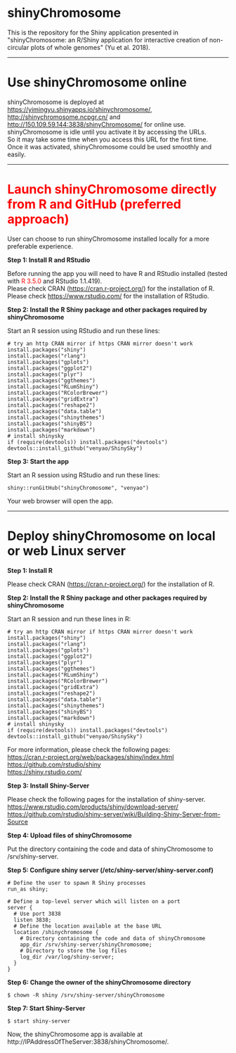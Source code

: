 shinyChromosome
========

This is the repository for the Shiny application presented in "shinyChromosome: an R/Shiny application for interactive creation of non-circular plots of whole genomes" (Yu et al. 2018).

*****


#	Use shinyChromosome online

shinyChromosome is deployed at https://yimingyu.shinyapps.io/shinychromosome/, http://shinychromosome.ncpgr.cn/ and http://150.109.59.144:3838/shinyChromosome/ for online use.  
shinyChromosome is idle until you activate it by accessing the URLs.  
So it may take some time when you access this URL for the first time.   
Once it was activated, shinyChromosome could be used smoothly and easily.

*****

#	<font color="red">Launch shinyChromosome directly from R and GitHub (preferred approach)</font>

User can choose to run shinyChromosome installed locally for a more preferable experience.

**Step 1: Install R and RStudio**

Before running the app you will need to have R and RStudio installed (tested with <font color="red">R 3.5.0</font> and RStudio 1.1.419).  
Please check CRAN (https://cran.r-project.org/) for the installation of R.  
Please check https://www.rstudio.com/ for the installation of RStudio.  

**Step 2: Install the R Shiny package and other packages required by shinyChromosome**

Start an R session using RStudio and run these lines:  
```
# try an http CRAN mirror if https CRAN mirror doesn't work
install.packages("shiny")
install.packages("rlang")
install.packages("gplots")
install.packages("ggplot2")
install.packages("plyr")
install.packages("ggthemes")
install.packages("RLumShiny")
install.packages("RColorBrewer")
install.packages("gridExtra")
install.packages("reshape2")
install.packages("data.table")
install.packages("shinythemes")
install.packages("shinyBS")
install.packages("markdown")
# install shinysky  
if (require(devtools)) install.packages("devtools")  
devtools::install_github("venyao/ShinySky")  
```

**Step 3: Start the app**  

Start an R session using RStudio and run these lines:  
```
shiny::runGitHub("shinyChromosome", "venyao")  
```

Your web browser will open the app.

*****

#	Deploy shinyChromosome on local or web Linux server

**Step 1: Install R**  

Please check CRAN (https://cran.r-project.org/) for the installation of R.

**Step 2: Install the R Shiny package and other packages required by shinyChromosome**  

Start an R session and run these lines in R:  
```
# try an http CRAN mirror if https CRAN mirror doesn't work  
install.packages("shiny")
install.packages("rlang")
install.packages("gplots")
install.packages("ggplot2")
install.packages("plyr")
install.packages("ggthemes")
install.packages("RLumShiny")
install.packages("RColorBrewer")
install.packages("gridExtra")
install.packages("reshape2")
install.packages("data.table")
install.packages("shinythemes")
install.packages("shinyBS")
install.packages("markdown")
# install shinysky  
if (require(devtools)) install.packages("devtools")  
devtools::install_github("venyao/ShinySky")  
```

For more information, please check the following pages:  
https://cran.r-project.org/web/packages/shiny/index.html  
https://github.com/rstudio/shiny  
https://shiny.rstudio.com/  

**Step 3: Install Shiny-Server**

Please check the following pages for the installation of shiny-server.  
https://www.rstudio.com/products/shiny/download-server/  
https://github.com/rstudio/shiny-server/wiki/Building-Shiny-Server-from-Source  

**Step 4: Upload files of shinyChromosome**

Put the directory containing the code and data of shinyChromosome to /srv/shiny-server.  

**Step 5: Configure shiny server (/etc/shiny-server/shiny-server.conf)**

```
# Define the user to spawn R Shiny processes
run_as shiny;

# Define a top-level server which will listen on a port
server {  
  # Use port 3838  
  listen 3838;  
  # Define the location available at the base URL  
  location /shinychromosome {  
    # Directory containing the code and data of shinyChromosome  
    app_dir /srv/shiny-server/shinyChromosome;  
    # Directory to store the log files  
    log_dir /var/log/shiny-server;  
  }  
}  
```

**Step 6: Change the owner of the shinyChromosome directory**

```
$ chown -R shiny /srv/shiny-server/shinyChromosome  
```

**Step 7: Start Shiny-Server**

```
$ start shiny-server  
```

Now, the shinyChromosome app is available at http://IPAddressOfTheServer:3838/shinyChromosome/.  


